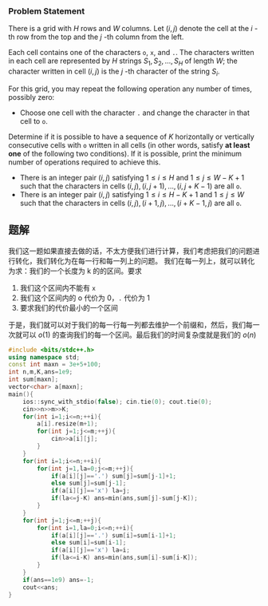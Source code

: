 ### Problem Statement

There is a grid with $H$ rows and $W$ columns. Let $(i, j)$ denote the cell at the $i$ \-th row from the top and the $j$ \-th column from the left.

Each cell contains one of the characters `o`, `x`, and `.`. The characters written in each cell are represented by $H$ strings $S_1, S_2, \ldots, S_H$ of length $W$; the character written in cell $(i, j)$ is the $j$ \-th character of the string $S_i$.

For this grid, you may repeat the following operation any number of times, possibly zero:

-   Choose one cell with the character `.` and change the character in that cell to `o`.

Determine if it is possible to have a sequence of $K$ horizontally or vertically consecutive cells with `o` written in all cells (in other words, satisfy **at least one** of the following two conditions). If it is possible, print the minimum number of operations required to achieve this.

-   There is an integer pair $(i, j)$ satisfying $1 \leq i \leq H$ and $1 \leq j \leq W-K+1$ such that the characters in cells $(i, j), (i, j+1), \ldots, (i, j+K-1)$ are all `o`.
-   There is an integer pair $(i, j)$ satisfying $1 \leq i \leq H-K+1$ and $1 \leq j \leq W$ such that the characters in cells $(i, j), (i+1, j), \ldots, (i+K-1, j)$ are all `o`.

## 题解
我们这一题如果直接去做的话，不太方便我们进行计算，我们考虑把我们的问题进行转化，我们转化为在每一行和每一列上的问题。
我们在每一列上，就可以转化为求：我们的一个长度为 k 的的区间。要求
1. 我们这个区间内不能有 `x`
2. 我们这个区间内的 o 代价为 0，`.` 代价为 1
3. 要求我们的代价最小的一个区间

于是，我们就可以对于我们的每一行每一列都去维护一个前缀和，然后，我们每一次就可以 $o(1)$ 的查询我们的每一个区间。最后我们的时间复杂度就是我们的 $o(n)$

```cpp
#include <bits/stdc++.h>
using namespace std;
const int maxn = 3e+5+100;
int n,m,K,ans=1e9;
int sum[maxn];
vector<char> a[maxn];
main(){
	ios::sync_with_stdio(false); cin.tie(0); cout.tie(0);
	cin>>n>>m>>K;
	for(int i=1;i<=n;++i){
		a[i].resize(m+1);
		for(int j=1;j<=m;++j){
			cin>>a[i][j];
		}
	}
	for(int i=1;i<=n;++i){
		for(int j=1,la=0;j<=m;++j){
			if(a[i][j]=='.') sum[j]=sum[j-1]+1;
			else sum[j]=sum[j-1];
			if(a[i][j]=='x') la=j;
			if(la<=j-K) ans=min(ans,sum[j]-sum[j-K]);
		}
	}
	for(int j=1;j<=m;++j){
		for(int i=1,la=0;i<=n;++i){
			if(a[i][j]=='.') sum[i]=sum[i-1]+1;
			else sum[i]=sum[i-1];
			if(a[i][j]=='x') la=i;
			if(la<=i-K) ans=min(ans,sum[i]-sum[i-K]);
		}
	}
	if(ans==1e9) ans=-1;
	cout<<ans;
}
```